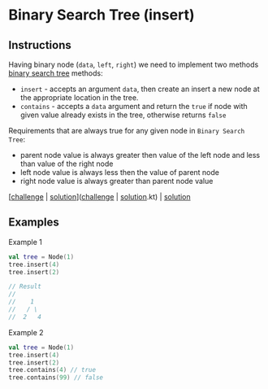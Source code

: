 # Binary Search Tree (insert)

## Instructions

Having binary node (`data`, `left`, `right`) we need to implement two methods
[binary search tree](https://en.wikipedia.org/wiki/Binary_search_tree) methods:
- `insert` - accepts an argument `data`, then create an insert a new node at the
appropriate location in the tree.
- `contains` - accepts a `data` argument and return the `true` if node with given value already exists in the tree, otherwise returns `false`

Requirements that are always true for any given node in `Binary Search Tree`:
- parent node value is always greater then value of the left node and less than value of the right node
- left node value is always less then the value of parent node
- right node value is always greater than parent node value

[[challenge](challenge) | [solution](solution.kt)]([challenge](challenge) | [solution](solution.kt).kt) | [solution](solution.kt)

## Examples

Example 1

```kotlin
val tree = Node(1)
tree.insert(4)
tree.insert(2)

// Result
//
//    1
//   / \
//  2   4
```

Example 2

```kotlin
val tree = Node(1)
tree.insert(4)
tree.insert(2)
tree.contains(4) // true
tree.contains(99) // false
```


